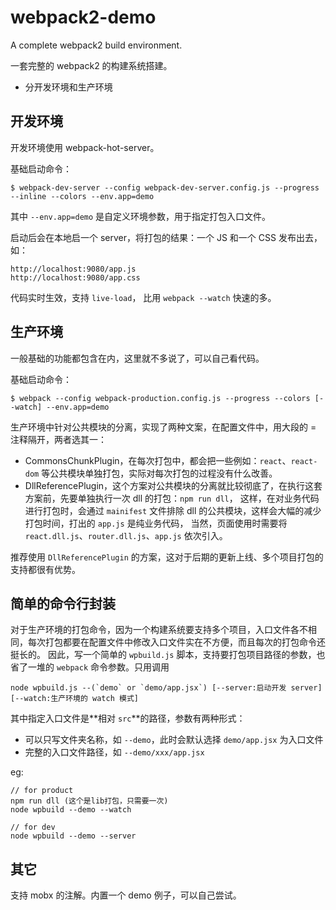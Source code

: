 # webpack2-demo

A complete webpack2 build environment.

一套完整的 webpack2 的构建系统搭建。

* 分开发环境和生产环境

## 开发环境

开发环境使用 webpack-hot-server。

基础启动命令：

~~~shell
$ webpack-dev-server --config webpack-dev-server.config.js --progress --inline --colors --env.app=demo
~~~

其中 `--env.app=demo` 是自定义环境参数，用于指定打包入口文件。

启动后会在本地启一个 server，将打包的结果：一个 JS 和一个 CSS 发布出去，如：

~~~
http://localhost:9080/app.js
http://localhost:9080/app.css
~~~

代码实时生效，支持 `live-load`， 比用 `webpack --watch` 快速的多。

## 生产环境

一般基础的功能都包含在内，这里就不多说了，可以自己看代码。

基础启动命令：

~~~shell
$ webpack --config webpack-production.config.js --progress --colors [--watch] --env.app=demo
~~~

生产环境中针对公共模块的分离，实现了两种文案，在配置文件中，用大段的 = 注释隔开，两者选其一：

* CommonsChunkPlugin，在每次打包中，都会把一些例如：`react`、`react-dom` 等公共模块单独打包，实际对每次打包的过程没有什么改善。
* DllReferencePlugin，这个方案对公共模块的分离就比较彻底了，在执行这套方案前，先要单独执行一次 dll 的打包：`npm run dll`，
这样，在对业务代码进行打包时，会通过 `mainifest` 文件排除 dll 的公共模块，这样会大幅的减少打包时间，打出的 `app.js` 是纯业务代码，
当然，页面使用时需要将 `react.dll.js`、`router.dll.js`、`app.js` 依次引入。

推荐使用 `DllReferencePlugin` 的方案，这对于后期的更新上线、多个项目打包的支持都很有优势。

## 简单的命令行封装

对于生产环境的打包命令，因为一个构建系统要支持多个项目，入口文件各不相同，每次打包都要在配置文件中修改入口文件实在不方便，而且每次的打包命令还挺长的。
因此，写一个简单的 `wpbuild.js` 脚本，支持要打包项目路径的参数，也省了一堆的 `webpack` 命令参数。只用调用

~~~
node wpbuild.js --(`demo` or `demo/app.jsx`) [--server:启动开发 server] [--watch:生产环境的 watch 模式]
~~~

其中指定入口文件是**相对 `src`**的路径，参数有两种形式：

* 可以只写文件夹名称，如 `--demo`，此时会默认选择 `demo/app.jsx` 为入口文件
* 完整的入口文件路径，如 `--demo/xxx/app.jsx`

eg: 

~~~
// for product
npm run dll (这个是lib打包，只需要一次)
node wpbuild --demo --watch

// for dev
node wpbuild --demo --server
~~~

## 其它

支持 mobx 的注解。内置一个 demo 例子，可以自己尝试。
